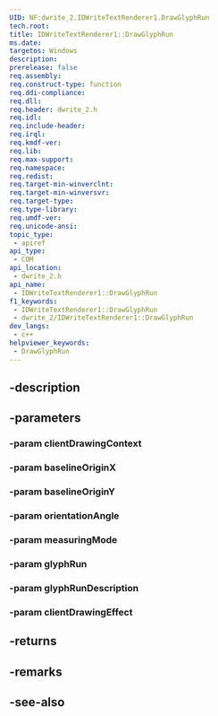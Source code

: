 ```yaml
---
UID: NF:dwrite_2.IDWriteTextRenderer1.DrawGlyphRun
tech.root: 
title: IDWriteTextRenderer1::DrawGlyphRun
ms.date: 
targetos: Windows
description: 
prerelease: false
req.assembly: 
req.construct-type: function
req.ddi-compliance: 
req.dll: 
req.header: dwrite_2.h
req.idl: 
req.include-header: 
req.irql: 
req.kmdf-ver: 
req.lib: 
req.max-support: 
req.namespace: 
req.redist: 
req.target-min-winverclnt: 
req.target-min-winversvr: 
req.target-type: 
req.type-library: 
req.umdf-ver: 
req.unicode-ansi: 
topic_type:
 - apiref
api_type:
 - COM
api_location:
 - dwrite_2.h
api_name:
 - IDWriteTextRenderer1::DrawGlyphRun
f1_keywords:
 - IDWriteTextRenderer1::DrawGlyphRun
 - dwrite_2/IDWriteTextRenderer1::DrawGlyphRun
dev_langs:
 - c++
helpviewer_keywords:
 - DrawGlyphRun
---
```


## -description

## -parameters

### -param clientDrawingContext

### -param baselineOriginX

### -param baselineOriginY

### -param orientationAngle

### -param measuringMode

### -param glyphRun

### -param glyphRunDescription

### -param clientDrawingEffect

## -returns

## -remarks

## -see-also

